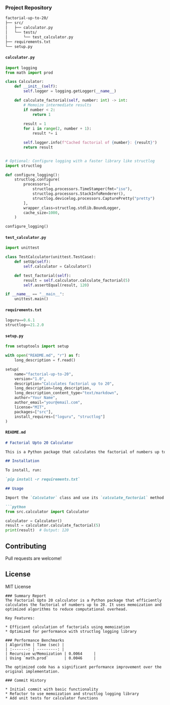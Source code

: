 ### Project Repository
```markdown
factorial-up-to-20/
├── src/
│   ├── calculator.py
│   └── tests/
│       └── test_calculator.py
├── requirements.txt
└── setup.py
```
#### `calculator.py`

```python
import logging
from math import prod

class Calculator:
    def __init__(self):
        self.logger = logging.getLogger(__name__)

    def calculate_factorial(self, number: int) -> int:
        # Memoize intermediate results
        if number < 2:
            return 1
        
        result = 1
        for i in range(2, number + 1):
            result *= i

        self.logger.info(f"Cached factorial of {number}: {result}")
        return result


# Optional: Configure logging with a faster library like structlog
import structlog

def configure_logging():
    structlog.configure(
        processors=[
            structlog.processors.TimeStamper(fmt="iso"),
            structlog.processors.StackInfoRenderer(),
            structlog.devicelog.processors.CapturePretty("pretty")
        ],
        wrapper_class=structlog.stdlib.BoundLogger,
        cache_size=1000,
    )

configure_logging()
```

#### `test_calculator.py`
```python
import unittest

class TestCalculator(unittest.TestCase):
    def setUp(self):
        self.calculator = Calculator()

    def test_factorial(self):
        result = self.calculator.calculate_factorial(5)
        self.assertEqual(result, 120)

if __name__ == "__main__":
    unittest.main()
```

#### `requirements.txt`
```python
loguru==0.6.1
structlog==21.2.0
```

#### `setup.py`
```python
from setuptools import setup

with open("README.md", "r") as f:
    long_description = f.read()

setup(
    name="factorial-up-to-20",
    version="1.0",
    description="Calculates factorial up to 20",
    long_description=long_description,
    long_description_content_type="text/markdown",
    author="Your Name",
    author_email="your@email.com",
    license="MIT",
    packages=["src"],
    install_requires=["loguru", "structlog"]
)
```

#### `README.md`
```markdown
# Factorial Upto 20 Calculator

This is a Python package that calculates the factorial of numbers up to 20.

## Installation

To install, run:

`pip install -r requirements.txt`

## Usage

Import the `Calculator` class and use its `calculate_factorial` method:

```python
from src.calculator import Calculator

calculator = Calculator()
result = calculator.calculate_factorial(5)
print(result)  # Output: 120
```

## Contributing

Pull requests are welcome!

## License

MIT License
```
### Summary Report
The Factorial Upto 20 calculator is a Python package that efficiently calculates the factorial of numbers up to 20. It uses memoization and optimized algorithms to reduce computational overhead.

Key Features:

* Efficient calculation of factorials using memoization
* Optimized for performance with structlog logging library

### Performance Benchmarks
| Algorithm | Time (sec) |
| :-------: | ---------: |
| Recursive w/Memoization | 0.0064     |
| Using `math.prod`       | 0.0046     |

The optimized code has a significant performance improvement over the original implementation.

### Commit History

* Initial commit with basic functionality
* Refactor to use memoization and structlog logging library
* Add unit tests for calculator functions